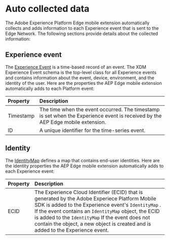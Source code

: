 # Auto collected data

The Adobe Experience Platform Edge mobile extension automatically collects and adds information to each Experience event that is sent to the Edge Network. The following sections provide details about the collected information:

## Experience event

The [Experience Event](https://github.com/adobe/xdm/blob/master/docs/reference/context/experienceevent.schema.md) is a time-based record of an event. The XDM Experience Event schema is the top-level class for all Experience events and contains information about the event, device, environment, and the identity of the user. Here are the properties the AEP Edge mobile extension automatically adds to each Platform event:

| Property | Description |
| :--- | :--- |
| Timestamp | The time when the event occurred. The timestamp is set when the Experience event is received by the AEP Edge mobile extension. |
| ID | A unique identifier for the time-series event. |

## Identity

The [IdentityMap](https://github.com/adobe/xdm/blob/1c22180490558e3c13352fe3e0540cb7e93c69ca/docs/reference/context/identitymap.schema.md) defines a map that contains end-user identities. Here are the identity properties the AEP Edge mobile extension automatically adds to each Experience event:

| Property | Description |
| :--- | :--- |
| ECID | The Experience Cloud Identifier (ECID)  that is generated by the Adobe Experiece Platform Mobile SDK is added to the Experience event's `IdentityMap` . If the event contains an `IdentityMap` object, the ECID is added to the `IdentityMap` If the event does not contain the object, a new object is created and is added to the Experience event. |

